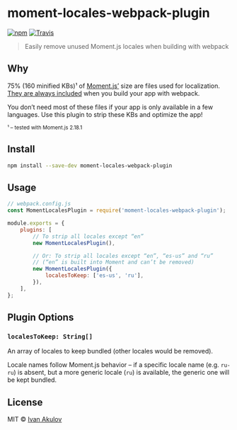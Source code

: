 # moment-locales-webpack-plugin

[![npm](https://img.shields.io/npm/v/moment-locales-webpack-plugin.svg)](https://www.npmjs.com/package/moment-locales-webpack-plugin) [![Travis](https://img.shields.io/travis/iamakulov/moment-locales-webpack-plugin.svg)](https://travis-ci.org/iamakulov/moment-locales-webpack-plugin)

> Easily remove unused Moment.js locales when building with webpack

## Why

75% (160 minified KBs)¹ of [Moment.js’](https://github.com/moment/moment) size are files used for localization. [They are always included](https://iamakulov.com/notes/webpack-front-end-size-caching/#moment-js) when you build your app with webpack.

You don’t need most of these files if your app is only available in a few languages. Use this plugin to strip these KBs and optimize the app!

<small>¹ – tested with Moment.js 2.18.1</small>

## Install

```sh
npm install --save-dev moment-locales-webpack-plugin
```

## Usage

```js
// webpack.config.js
const MomentLocalesPlugin = require('moment-locales-webpack-plugin');

module.exports = {
    plugins: [
        // To strip all locales except “en”
        new MomentLocalesPlugin(),

        // Or: To strip all locales except “en”, “es-us” and “ru”
        // (“en” is built into Moment and can’t be removed)
        new MomentLocalesPlugin({
            localesToKeep: ['es-us', 'ru'],
        }),
    ],
};
```

## Plugin Options

### **`localesToKeep: String[]`**

An array of locales to keep bundled (other locales would be removed).

Locale names follow Moment.js behavior – if a specific locale name (e.g. `ru-ru`) is absent, but a more generic locale (`ru`) is available, the generic one will be kept bundled.

## License

MIT © <a href="https://iamakulov.com">Ivan Akulov</a>
